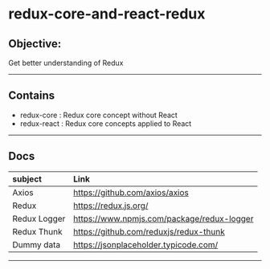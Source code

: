 # redux-core-and-react-redux

## Objective:
Get better understanding of Redux
***
## Contains
 - redux-core : Redux core concept without React
 - redux-react : Redux core concepts applied to React
***
## Docs
| subject         |    Link                                              | 
|:----------      |:-------------                                        |
| Axios           |  https://github.com/axios/axios                      |
| Redux           |  https://redux.js.org/                               |
| Redux Logger    |  https://www.npmjs.com/package/redux-logger          |
| Redux Thunk     |  https://github.com/reduxjs/redux-thunk              |
| Dummy data      |  https://jsonplaceholder.typicode.com/               |

***